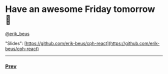 # Have an awesome Friday tomorrow 🚀

[@erik_beus](https://twitter.com/erik_beus)

"Slides": [https://github.com/erik-beus/cph-react](https://github.com/erik-beus/cph-react)

---

### [Prev](./10.md)
